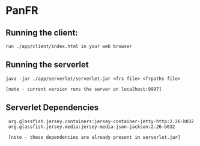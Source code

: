 # PanFR

## Running the client:  
    run ./app/client/index.html in your web browser

## Running the serverlet  
    java -jar ./app/serverlet/serverlet.jar <frs file> <frpaths file>
    
    [note - current version runs the server on localhost:9997]

## Serverlet Dependencies  
     org.glassfish.jersey.containers:jersey-container-jetty-http:2.26-b032  
     org.glassfish.jersey.media:jersey-media-json-jackson:2.26-b032
     
     [note - these dependencies are already present in serverlet.jar]
